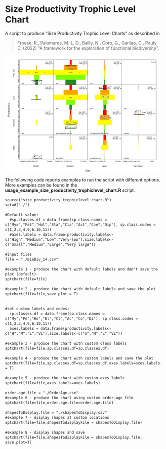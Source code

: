 # Size Productivity Trophic Level Chart #

A script to produce "Size Productivity Trophic Level Charts" as described in

>Froese, R., Palomares, M. L. D., Bailly, N., Coro, G., Garilao, C., Pauly, D. (2022) "A framework for the exploration of functional biodiversity".

![Example](https://github.com/SISTA16/SizeProductivityTrophicLevelChart/raw/main/BioDiv_14_spt.jpg)

The following code reports examples to run the script with different options. More examples can be found in the **usage_example_size_productivity_trophiclevel_chart.R** script.

```
source("size_productivity_trophiclevel_chart.R")
setwd("./")

#Default value:
  #sp.classes.df = data.frame(sp.class.names = c("Myx","Pet","Hol","Ela","Cla","Act","Coe","Dip"), sp.class.codes = c(1,2,3,4,9,6,10,11))
  #axes.labels = data.frame(productivity.labels<-c("High","Medium","Low","Very-low"),size.labels<-c("Small","Medium","Large","Very large"))
  
#input files
file = "./BioDiv_14.csv"

#example 1 - produce the chart with default labels and don't save the plot (default)
sptchart(file=file)

#example 2 - produce the chart with default labels and save the plot
sptchart(file=file,save.plot = T)


#set custom labels and codes:
  sp.classes.df = data.frame(sp.class.names = c("My","Pe","Ho","El","Cl","Ac","Co","Di"), sp.class.codes = c(1,2,3,4,9,6,10,11))
  axes.labels = data.frame(productivity.labels<-c("H","M","L","VL"),size.labels<-c("S","M","L","VL"))
  
#example 3 - produce the chart with custom class labels
sptchart(file=file,sp.classes.df=sp.classes.df)

#example 4 - produce the chart with custom labels and save the plot
sptchart(file=file,sp.classes.df=sp.classes.df,axes.labels=axes.labels,save.plot = T)

#example 5 - produce the chart with custom axes labels
sptchart(file=file,axes.labels=axes.labels)

order.age.file = "./OrderAge.csv"
#example 6 - produce the chart using custom order-age file
sptchart(file=file,order.age.file=order.age.file)

shapesToDisplay.file = "./shapesToDisplay.csv"
#example 7 - display shapes at custom locations
sptchart(file=file,shapesTodisplayFile = shapesToDisplay.file)

#example 8 - display shapes and save
sptchart(file=file,shapesTodisplayFile = shapesToDisplay.file, save.plot=T)

```
